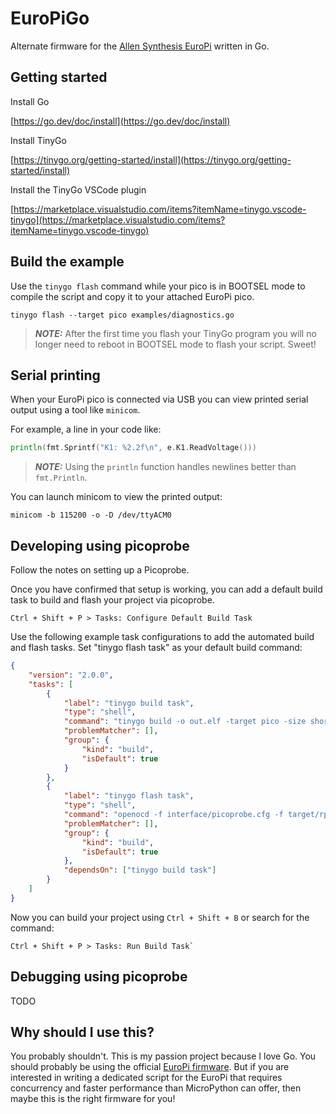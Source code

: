# EuroPiGo

Alternate firmware for the [Allen Synthesis EuroPi](https://github.com/Allen-Synthesis/EuroPi) written in Go.

## Getting started

Install Go

[https://go.dev/doc/install](https://go.dev/doc/install)

Install TinyGo

[https://tinygo.org/getting-started/install](https://tinygo.org/getting-started/install)

Install the TinyGo VSCode plugin

[https://marketplace.visualstudio.com/items?itemName=tinygo.vscode-tinygo](https://marketplace.visualstudio.com/items?itemName=tinygo.vscode-tinygo)

## Build the example

Use the `tinygo flash` command while your pico is in BOOTSEL mode to compile the script and copy it to your attached EuroPi pico.

```shell
tinygo flash --target pico examples/diagnostics.go
```

> **_NOTE:_** After the first time you flash your TinyGo program you will no longer need to reboot in BOOTSEL mode to flash your script. Sweet!

## Serial printing

When your EuroPi pico is connected via USB you can view printed serial output using a tool like `minicom`.

For example, a line in your code like:

```go
println(fmt.Sprintf("K1: %2.2f\n", e.K1.ReadVoltage()))
```

> **_NOTE:_** Using the `println` function handles newlines better than `fmt.Println`.

You can launch minicom to view the printed output:

```shell
minicom -b 115200 -o -D /dev/ttyACM0
```

## Developing using picoprobe

Follow the notes on setting up a Picoprobe.

[](https://tinygo.org/docs/reference/microcontrollers/pico/#notes)

Once you have confirmed that setup is working, you can add a default build task to build and flash your project via picoprobe.

```plain
Ctrl + Shift + P > Tasks: Configure Default Build Task
```

Use the following example task configurations to add the automated build and flash tasks. Set "tinygo flash task" as your default build command:

```json
{
    "version": "2.0.0",
    "tasks": [
        {
            "label": "tinygo build task",
            "type": "shell",
            "command": "tinygo build -o out.elf -target pico -size short -opt 1 ${workspaceRoot}",
            "problemMatcher": [],
            "group": {
                "kind": "build",
                "isDefault": true
            }
        },
        {
            "label": "tinygo flash task",
            "type": "shell",
            "command": "openocd -f interface/picoprobe.cfg -f target/rp2040.cfg -c \"program out.elf verify reset exit\"",
            "problemMatcher": [],
            "group": {
                "kind": "build",
                "isDefault": true
            },
            "dependsOn": ["tinygo build task"]
        }
    ]
}
```

Now you can build your project using `Ctrl + Shift + B` or search for the command:

```shell
Ctrl + Shift + P > Tasks: Run Build Task`
```

## Debugging using picoprobe

TODO

## Why should I use this?

You probably shouldn't. This is my passion project because I love Go. You should probably be using the official [EuroPi firmware](https://github.com/Allen-Synthesis/EuroPi). But if you are interested in writing a dedicated script for the EuroPi that requires concurrency and faster performance than MicroPython can offer, then maybe this is the right firmware for you!
